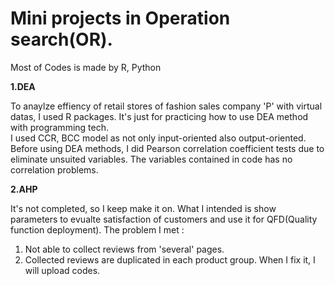 # Mini projects in Operation search(OR). 
Most of Codes is made by R, Python

**1.DEA**

To anaylze effiency of retail stores of fashion sales company 'P' with virtual datas, I used R packages. It's just for practicing how to use DEA method with programming tech.   
I used CCR, BCC model as not only input-oriented also output-oriented.
Before using DEA methods, I did Pearson correlation coefficient tests due to eliminate unsuited variables.
The variables contained in code has no correlation problems.

**2.AHP**

It's not completed, so I keep make it on. What I intended is show parameters to evualte satisfaction of customers and use it for QFD(Quality function deployment).
The problem I met : 
1. Not able to collect reviews from 'several' pages.
2. Collected reviews are duplicated in each product group.
When I fix it, I will upload codes.
